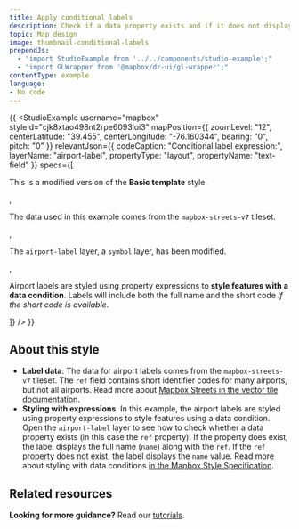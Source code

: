 ```yaml
---
title: Apply conditional labels
description: Check if a data property exists and if it does not display a different label.
topic: Map design
image: thumbnail-conditional-labels
prependJs:
  - "import StudioExample from '../../components/studio-example';"
  - "import GLWrapper from '@mapbox/dr-ui/gl-wrapper';"
contentType: example
language:
- No code
---
```


{{
<GLWrapper>
  <StudioExample
    username="mapbox"
    styleId="cjk8xtao498nt2rpe6093loi3"
    mapPosition={{
      zoomLevel: "12",
      centerLatitude: "39.455",
      centerLongitude: "-76.160344",
      bearing: "0",
      pitch: "0"
    }}
    relevantJson={{
      codeCaption: "Conditional label expression:",
      layerName: "airport-label",
      propertyType: "layout",
      propertyName: "text-field"
    }}
    specs={[
      <p>This is a modified version of the <strong>Basic template</strong> style.</p>,
      <p>The data used in this example comes from the <code>mapbox-streets-v7</code> tileset.</p>,
      <p>The <code>airport-label</code> layer, a <code>symbol</code> layer, has been modified.</p>,
      <p>Airport labels are styled using property expressions to <strong>style features with a data condition</strong>. Labels will include both the full name and the short code <em>if the short code is available</em>.</p>
    ]}
  />
</GLWrapper>
}}

## About this style

- **Label data**: The data for airport labels comes from the `mapbox-streets-v7` tileset. The `ref` field contains short identifier codes for many airports, but not all airports. Read more about [Mapbox Streets in the vector tile documentation](https://www.mapbox.com/vector-tiles/).
- **Styling with expressions**: In this example, the airport labels are styled using property expressions to style features using a data condition. Open the `airport-label` layer to see how to check whether a data property exists (in this case the `ref` property). If the property does exist, the label displays the full name (`name`) along with the `ref`. If the `ref` property does not exist, the label displays the `name` value. Read more about styling with data conditions [in the Mapbox Style Specification](https://www.mapbox.com/mapbox-gl-js/style-spec#expressions-decision).

## Related resources

**Looking for more guidance?** Read our [tutorials](https://www.mapbox.com/help/tutorials/#map-design).
